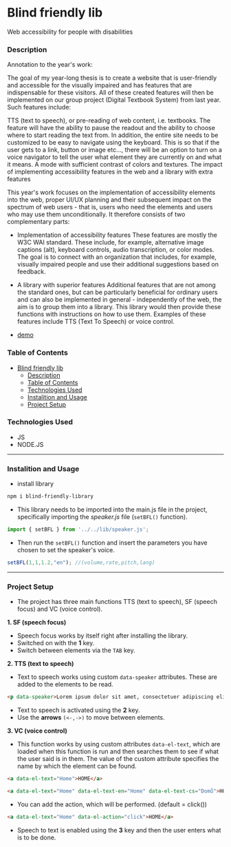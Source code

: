 # Blind friendly lib
Web accessibility for people with disabilities

### Description
Annotation to the year's work:

The goal of my year-long thesis is to create a website that is user-friendly and accessible for the visually impaired and has features that are indispensable for these visitors. All of these created features will then be implemented on our group project (Digital Textbook System) from last year. Such features include:

TTS (text to speech), or pre-reading of web content, i.e. textbooks. The feature will have the ability to pause the readout and the ability to choose where to start reading the text from.
In addition, the entire site needs to be customized to be easy to navigate using the keyboard. This is so that if the user gets to a link, button or image etc..., there will be an option to turn on a voice navigator to tell the user what element they are currently on and what it means.
A mode with sufficient contrast of colors and textures.
The impact of implementing accessibility features in the web and a library with extra features

This year's work focuses on the implementation of accessibility elements into the web, proper UI/UX planning and their subsequent impact on the spectrum of web users - that is, users who need the elements and users who may use them unconditionally. It therefore consists of two complementary parts:

- Implementation of accessibility features
These features are mostly the W3C WAI standard. These include, for example, alternative image captions (alt), keyboard controls, audio transcription, or color modes. The goal is to connect with an organization that includes, for example, visually impaired people and use their additional suggestions based on feedback.

- A library with superior features
Additional features that are not among the standard ones, but can be particularly beneficial for ordinary users and can also be implemented in general - independently of the web, the aim is to group them into a library. This library would then provide these functions with instructions on how to use them. Examples of these features include TTS (Text To Speech) or voice control.

- [demo](https://bfl-t6ps.onrender.com/)

### Table of Contents
- [Blind friendly lib](#blind-friendly-lib)
    - [Description](#description)
    - [Table of Contents](#table-of-contents)
    - [Technologies Used](#technologies-used)
    - [Instalition and Usage](#instalition-and-usage)
    - [Project Setup](#project-setup)

### Technologies Used
- JS
- NODE.JS
***
### Instalition and Usage
- install library

```sh
npm i blind-friendly-library
```
- This library needs to be imported into the main.js file in the project, specifically importing the *speaker.js* file (`setBFL()` function).

```js
import { setBFL } from '../../lib/speaker.js';
```
- Then run the `setBFL()` function and insert the parameters you have chosen to set the speaker's voice.

```js
setBFL(1,1,1.2,"en"); //(volume,rate,pitch,lang)
```

***
### Project Setup
- The project has three main functions TTS (text to speech), SF (speech focus) and VC (voice control).
  
**1. SF (speech focus)**
  - Speech focus works by itself right after installing the library.
  - Switched on with the **1** key.
  - Switch between elements via the `TAB` key.

**2. TTS (text to speech)**
  - Text to speech works using custom `data-speaker` attributes. These are added to the elements to be read.
  
```html
<p data-speaker>Lorem ipsum dolor sit amet, consectetuer adipiscing elit.</p>
```
  - Text to speech is activated using the **2** key.
  - Use the **arrows** `(<-,->)` to move between elements.

**3. VC (voice control)**
  - This function works by using custom attributes `data-el-text`, which are loaded when this function is run and then searches them to see if what the user said is in them. The value of the custom attribute specifies the name by which the element can be found.

  ```html
  <a data-el-text="Home">HOME</a>
  ```
  ```html
  <a data-el-text="Home" data-el-text-en="Home" data-el-text-cs="Domů">HOME</a>
  ```
  - You can add the action, which will be performed. (default = click())
   ```html
  <a data-el-text="Home" data-el-action="click">HOME</a>
  ```
  - Speech to text is enabled using the **3** key and then the user enters what is to be done.